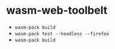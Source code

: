 # wasm-web-toolbelt

* `wasm-pack build`
* `wasm-pack test --headless --firefox`
* `wasm-pack build`
